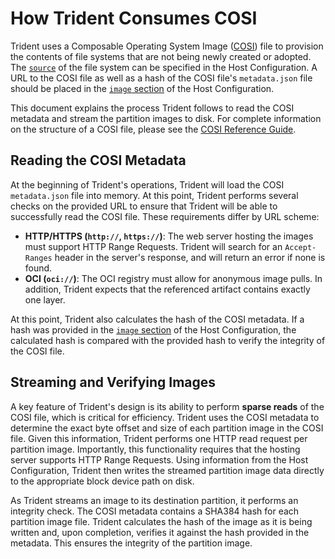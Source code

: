 # How Trident Consumes COSI

Trident uses a Composable Operating System Image ([COSI](../Reference/COSI.md))
file to provision the contents of file systems that are not being newly created
or adopted. The
[`source`](../Reference/Host-Configuration/API-Reference/FileSystemSource.md) of
the file system can be specified in the Host Configuration. A URL to the COSI
file as well as a hash of the COSI file's `metadata.json` file should be placed
in the [`image`
section](../Reference/Host-Configuration/API-Reference/OsImage.md) of the Host
Configuration.

This document explains the process Trident follows to read the COSI metadata and
stream the partition images to disk. For complete information on the structure
of a COSI file, please see the [COSI Reference Guide](../Reference/COSI.md).

## Reading the COSI Metadata

At the beginning of Trident's operations, Trident will load the COSI
`metadata.json` file into memory. At this point, Trident performs several checks
on the provided URL to ensure that Trident will be able to successfully read the
COSI file. These requirements differ by URL scheme:

- **HTTP/HTTPS (`http://`, `https://`)**: The web server hosting the images must
  support HTTP Range Requests. Trident will search for an `Accept-Ranges` header
  in the server's response, and will return an error if none is found.
- **OCI (`oci://`)**: The OCI registry must allow for anonymous image pulls. In
  addition, Trident expects that the referenced artifact contains exactly one
  layer.

At this point, Trident also calculates the hash of the COSI metadata. If a hash
was provided in the [`image`
section](../Reference/Host-Configuration/API-Reference/OsImage.md) of the Host
Configuration, the calculated hash is compared with the provided hash to verify
the integrity of the COSI file.

## Streaming and Verifying Images

A key feature of Trident's design is its ability to perform **sparse reads** of
the COSI file, which is critical for efficiency. Trident uses the COSI metadata
to determine the exact byte offset and size of each partition image in the COSI
file. Given this information, Trident performs one HTTP read request per
partition image. Importantly, this functionality requires that the hosting
server supports HTTP Range Requests. Using information from the Host
Configuration, Trident then writes the streamed partition image data directly to
the appropriate block device path on disk.

As Trident streams an image to its destination partition, it performs an
integrity check. The COSI metadata contains a SHA384 hash for each partition
image file. Trident calculates the hash of the image as it is being written and,
upon completion, verifies it against the hash provided in the metadata. This
ensures the integrity of the partition image.
